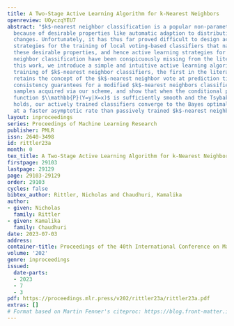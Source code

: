 ```yaml
---
title: A Two-Stage Active Learning Algorithm for k-Nearest Neighbors
openreview: UOyczqYEU7
abstract: "$k$-nearest neighbor classification is a popular non-parametric method
  because of desirable properties like automatic adaption to distributional scale
  changes. Unfortunately, it has thus far proved difficult to design active learning
  strategies for the training of local voting-based classifiers that naturally retain
  these desirable properties, and hence active learning strategies for $k$-nearest
  neighbor classification have been conspicuously missing from the literature. In
  this work, we introduce a simple and intuitive active learning algorithm for the
  training of $k$-nearest neighbor classifiers, the first in the literature which
  retains the concept of the $k$-nearest neighbor vote at prediction time. We provide
  consistency guarantees for a modified $k$-nearest neighbors classifier trained on
  samples acquired via our scheme, and show that when the conditional probability
  function $\\mathbb{P}(Y=y|X=x)$ is sufficiently smooth and the Tsybakov noise condition
  holds, our actively trained classifiers converge to the Bayes optimal classifier
  at a faster asymptotic rate than passively trained $k$-nearest neighbor classifiers."
layout: inproceedings
series: Proceedings of Machine Learning Research
publisher: PMLR
issn: 2640-3498
id: rittler23a
month: 0
tex_title: A Two-Stage Active Learning Algorithm for k-Nearest Neighbors
firstpage: 29103
lastpage: 29129
page: 29103-29129
order: 29103
cycles: false
bibtex_author: Rittler, Nicholas and Chaudhuri, Kamalika
author:
- given: Nicholas
  family: Rittler
- given: Kamalika
  family: Chaudhuri
date: 2023-07-03
address: 
container-title: Proceedings of the 40th International Conference on Machine Learning
volume: '202'
genre: inproceedings
issued:
  date-parts:
  - 2023
  - 7
  - 3
pdf: https://proceedings.mlr.press/v202/rittler23a/rittler23a.pdf
extras: []
# Format based on Martin Fenner's citeproc: https://blog.front-matter.io/posts/citeproc-yaml-for-bibliographies/
---
```

